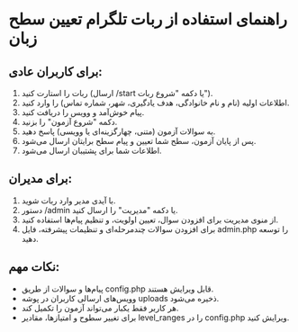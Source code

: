 # راهنمای استفاده از ربات تلگرام تعیین سطح زبان

## برای کاربران عادی:
1. ربات را استارت کنید (ارسال /start یا دکمه "شروع ربات").
2. اطلاعات اولیه (نام و نام خانوادگی، هدف یادگیری، شهر، شماره تماس) را وارد کنید.
3. پیام خوش‌آمد و وویس را دریافت کنید.
4. دکمه "شروع آزمون" را بزنید.
5. به سوالات آزمون (متنی، چهارگزینه‌ای یا وویسی) پاسخ دهید.
6. پس از پایان آزمون، سطح شما تعیین و پیام سطح برایتان ارسال می‌شود.
7. اطلاعات شما برای پشتیبان ارسال می‌شود.

## برای مدیران:
1. با آیدی مدیر وارد ربات شوید.
2. دستور /admin یا دکمه "مدیریت" را ارسال کنید.
3. از منوی مدیریت برای افزودن سوال، تعیین اولویت، و تنظیم پیام‌ها استفاده کنید.
4. برای افزودن سوالات چندمرحله‌ای و تنظیمات پیشرفته، فایل admin.php را توسعه دهید.

## نکات مهم:
- پیام‌ها و سوالات از طریق config.php قابل ویرایش هستند.
- وویس‌های ارسالی کاربران در پوشه uploads ذخیره می‌شود.
- هر کاربر فقط یکبار می‌تواند آزمون را تکمیل کند.
- برای تغییر سطوح و امتیازها، مقادیر level_ranges را در config.php ویرایش کنید.